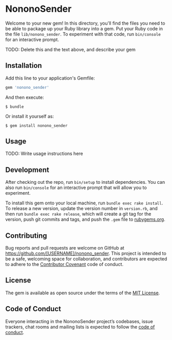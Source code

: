 # NononoSender

Welcome to your new gem! In this directory, you'll find the files you need to be able to package up your Ruby library into a gem. Put your Ruby code in the file `lib/nonono_sender`. To experiment with that code, run `bin/console` for an interactive prompt.

TODO: Delete this and the text above, and describe your gem

## Installation

Add this line to your application's Gemfile:

```ruby
gem 'nonono_sender'
```

And then execute:

    $ bundle

Or install it yourself as:

    $ gem install nonono_sender

## Usage

TODO: Write usage instructions here

## Development

After checking out the repo, run `bin/setup` to install dependencies. You can also run `bin/console` for an interactive prompt that will allow you to experiment.

To install this gem onto your local machine, run `bundle exec rake install`. To release a new version, update the version number in `version.rb`, and then run `bundle exec rake release`, which will create a git tag for the version, push git commits and tags, and push the `.gem` file to [rubygems.org](https://rubygems.org).

## Contributing

Bug reports and pull requests are welcome on GitHub at https://github.com/[USERNAME]/nonono_sender. This project is intended to be a safe, welcoming space for collaboration, and contributors are expected to adhere to the [Contributor Covenant](http://contributor-covenant.org) code of conduct.

## License

The gem is available as open source under the terms of the [MIT License](https://opensource.org/licenses/MIT).

## Code of Conduct

Everyone interacting in the NononoSender project’s codebases, issue trackers, chat rooms and mailing lists is expected to follow the [code of conduct](https://github.com/[USERNAME]/nonono_sender/blob/master/CODE_OF_CONDUCT.md).
